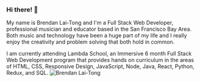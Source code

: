 ### Hi there! 👋
My name is Brendan Lai-Tong and I'm a Full Stack Web Developer, professional musician and educator based in the San Francisco Bay Area. Both music and technology have been a huge part of my life and I really enjoy the creativity and problem solving that both hold in common. 

I am currently attending Lambda School, an Immersive 6 month Full Stack Web Development program that provides hands on curriculum in the areas of HTML, CSS, Responsive Design, JavaScript, Node, Java, React, Python, Redux, and SQL.
![Brendan Lai-Tong](https://github-readme-stats.vercel.app/api?username=kai-blt)

<!--
**kai-blt/kai-blt** is a ✨ _special_ ✨ repository because its `README.md` (this file) appears on your GitHub profile.
